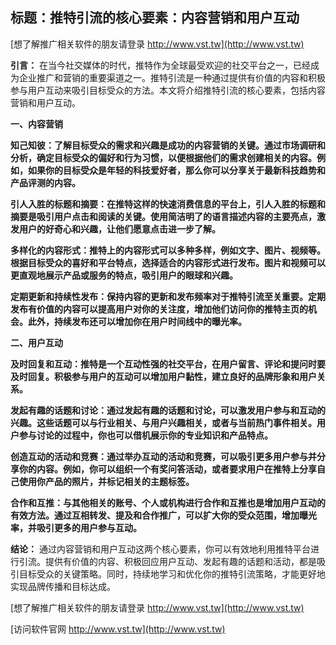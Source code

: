 ## **标题：推特引流的核心要素：内容营销和用户互动**

[想了解推广相关软件的朋友请登录 http://www.vst.tw](http://www.vst.tw)

**引言：**
在当今社交媒体的时代，推特作为全球最受欢迎的社交平台之一，已经成为企业推广和营销的重要渠道之一。推特引流是一种通过提供有价值的内容和积极参与用户互动来吸引目标受众的方法。本文将介绍推特引流的核心要素，包括内容营销和用户互动。

**一、内容营销**

**知己知彼：了解目标受众的需求和兴趣是成功的内容营销的关键。通过市场调研和分析，确定目标受众的偏好和行为习惯，以便根据他们的需求创建相关的内容。例如，如果你的目标受众是年轻的科技爱好者，那么你可以分享关于最新科技趋势和产品评测的内容。**

**引人入胜的标题和摘要：在推特这样的快速消费信息的平台上，引人入胜的标题和摘要是吸引用户点击和阅读的关键。使用简洁明了的语言描述内容的主要亮点，激发用户的好奇心和兴趣，让他们愿意点击进一步了解。**

**多样化的内容形式：推特上的内容形式可以多种多样，例如文字、图片、视频等。根据目标受众的喜好和平台特点，选择适合的内容形式进行发布。图片和视频可以更直观地展示产品或服务的特点，吸引用户的眼球和兴趣。**

**定期更新和持续性发布：保持内容的更新和发布频率对于推特引流至关重要。定期发布有价值的内容可以提高用户对你的关注度，增加他们访问你的推特主页的机会。此外，持续发布还可以增加你在用户时间线中的曝光率。**

**二、用户互动**

**及时回复和互动：推特是一个互动性强的社交平台，在用户留言、评论和提问时要及时回复。积极参与用户的互动可以增加用户黏性，建立良好的品牌形象和用户关系。**

**发起有趣的话题和讨论：通过发起有趣的话题和讨论，可以激发用户参与和互动的兴趣。这些话题可以与行业相关、与用户兴趣相关，或者与当前热门事件相关。用户参与讨论的过程中，你也可以借机展示你的专业知识和产品特点。**

**创造互动的活动和竞赛：通过举办互动的活动和竞赛，可以吸引更多用户参与并分享你的内容。例如，你可以组织一个有奖问答活动，或者要求用户在推特上分享自己使用你产品的照片，并标记相关的主题标签。**

**合作和互推：与其他相关的账号、个人或机构进行合作和互推也是增加用户互动的有效方法。通过互相转发、提及和合作推广，可以扩大你的受众范围，增加曝光率，并吸引更多的用户参与互动。**

**结论：**
通过内容营销和用户互动这两个核心要素，你可以有效地利用推特平台进行引流。提供有价值的内容、积极回应用户互动、发起有趣的话题和活动，都是吸引目标受众的关键策略。同时，持续地学习和优化你的推特引流策略，才能更好地实现品牌传播和目标达成。

[想了解推广相关软件的朋友请登录 http://www.vst.tw](http://www.vst.tw)


[访问软件官网 http://www.vst.tw](http://www.vst.tw)
